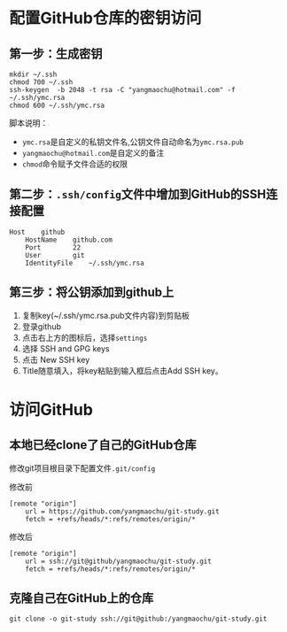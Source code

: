 # 配置GitHub仓库的密钥访问

## 第一步：生成密钥

```
mkdir ~/.ssh
chmod 700 ~/.ssh
ssh-keygen  -b 2048 -t rsa -C "yangmaochu@hotmail.com" -f ~/.ssh/ymc.rsa
chmod 600 ~/.ssh/ymc.rsa
```

脚本说明：

* `ymc.rsa`是自定义的私钥文件名,公钥文件自动命名为`ymc.rsa.pub`
* `yangmaochu@hotmail.com`是自定义的备注
* `chmod`命令赋予文件合适的权限

## 第二步：`.ssh/config`文件中增加到GitHub的SSH连接配置

```
Host	github
	HostName	github.com
	Port		22
	User		git
	IdentityFile    ~/.ssh/ymc.rsa
```

## 第三步：将公钥添加到github上

1. 复制key(~/.ssh/ymc.rsa.pub文件内容)到剪贴板
2. 登录github
3. 点击右上方的图标后，选择`settings`
4. 选择 SSH and GPG keys
5. 点击 New SSH key
6. Title随意填入，将key粘贴到输入框后点击Add SSH key。

# 访问GitHub

## 本地已经clone了自己的GitHub仓库

修改git项目根目录下配置文件`.git/config`

修改前

```
[remote "origin"]
    url = https://github.com/yangmaochu/git-study.git
    fetch = +refs/heads/*:refs/remotes/origin/*
```

修改后

```
[remote "origin"]
    url = ssh://git@github/yangmaochu/git-study.git
    fetch = +refs/heads/*:refs/remotes/origin/*
```

## 克隆自己在GitHub上的仓库

```
git clone -o git-study ssh://git@github:/yangmaochu/git-study.git
```
